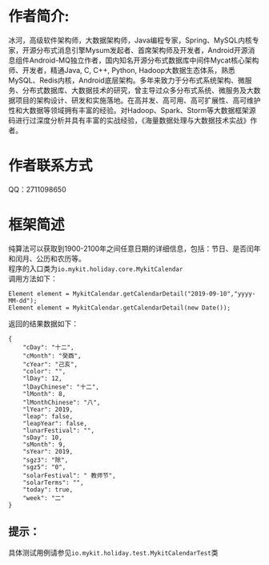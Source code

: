 # 作者简介: 
冰河，高级软件架构师，大数据架构师，Java编程专家，Spring、MySQL内核专家，开源分布式消息引擎Mysum发起者、首席架构师及开发者，Android开源消息组件Android-MQ独立作者，国内知名开源分布式数据库中间件Mycat核心架构师、开发者，精通Java, C, C++, Python, Hadoop大数据生态体系，熟悉MySQL、Redis内核，Android底层架构。多年来致力于分布式系统架构、微服务、分布式数据库、大数据技术的研究，曾主导过众多分布式系统、微服务及大数据项目的架构设计、研发和实施落地。在高并发、高可用、高可扩展性、高可维护性和大数据等领域拥有丰富的经验。对Hadoop、Spark、Storm等大数据框架源码进行过深度分析并具有丰富的实战经验，《海量数据处理与大数据技术实战》作者。

# 作者联系方式
QQ：2711098650

# 框架简述
纯算法可以获取到1900-2100年之间任意日期的详细信息，包括：节日、是否闰年和闰月、公历和农历等。  
程序的入口类为```io.mykit.holiday.core.MykitCalendar```  
调用方法如下：  
```
Element element = MykitCalendar.getCalendarDetail("2019-09-10","yyyy-MM-dd");
Element element = MykitCalendar.getCalendarDetail(new Date());
```  
返回的结果数据如下：  
```
{
    "cDay": "十二",
    "cMonth": "癸酉",
    "cYear": "己亥",
    "color": "",
    "lDay": 12,
    "lDayChinese": "十二",
    "lMonth": 8,
    "lMonthChinese": "八",
    "lYear": 2019,
    "leap": false,
    "leapYear": false,
    "lunarFestival": "",
    "sDay": 10,
    "sMonth": 9,
    "sYear": 2019,
    "sgz3": "除",
    "sgz5": "0",
    "solarFestival": " 教师节",
    "solarTerms": "",
    "today": true,
    "week": "二"
}
```
## 提示：
具体测试用例请参见```io.mykit.holiday.test.MykitCalendarTest```类
